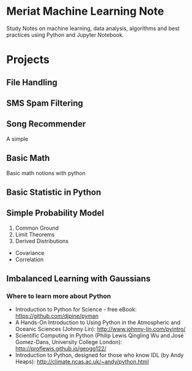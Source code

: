 # Meriat Machine Learning Note

Study Notes on machine learning, data analysis, algorithms and best practices using Python and Jupyter Notebook.

# Projects

## File Handling

## SMS Spam Filtering

## Song Recommender
A simple

## Basic Math
Basic math notions with python

## Basic Statistic in Python

## Simple Probability Model
1. Common Ground
2. Limit Theorems
3. Derived Distributions
  * Covariance
  * Correlation

## Imbalanced Learning with Gaussians


### Where to learn more about Python
* Introduction to Python for Science - free eBook: https://github.com/djpine/pyman
* A Hands-On Introduction to Using Python in the Atmospheric and Oceanic Sciences (Johnny Lin): http://www.johnny-lin.com/pyintro/
* Scientific Computing in Python (Philip Lewis Qingling Wu and José Gomez-Dans, University College London): http://proflewis.github.io/geogg122/
* Introduction to Python, designed for those who know IDL (by Andy Heaps): http://climate.ncas.ac.uk/~andy/python.html
